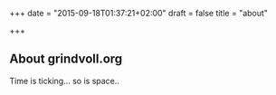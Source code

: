 +++
date = "2015-09-18T01:37:21+02:00"
draft = false
title = "about"

+++

## About grindvoll.org

Time is ticking... so is space..
